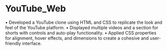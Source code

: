 # YouTube_Web
•	Developed a YouTube clone using HTML and CSS to replicate the look and feel of the YouTube platform.
•	Displayed multiple videos and a section for shorts with controls and auto-play functionality.
•	Applied CSS properties for alignment, hover effects, and dimensions to create a cohesive and user-friendly interface.

